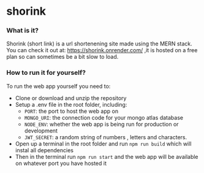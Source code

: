 # shorink

### What is it?

Shorink (short link) is a url shortenening site made using the MERN stack. You can check it out at: https://shorink.onrender.com/ ,it is hosted on a free plan so can sometimes be a bit slow to load.

### How to run it for yourself?

To run the web app yourself you need to:
* Clone or download and unzip the repository
* Setup a .env file in the root folder, including:
  * `PORT`: the port to host the web app on
  * `MONGO_URI`: the connection code for your mongo atlas database
  * `NODE_ENV`: whether the web app is being run for production or development
  * `JWT_SECRET`: a random string of numbers , letters and characters.
* Open up a terminal in the root folder and run `npm run build` which will instal all dependencies
* Then in the terminal run `npm run start` and the web app will be available on whatever port you have hosted it
